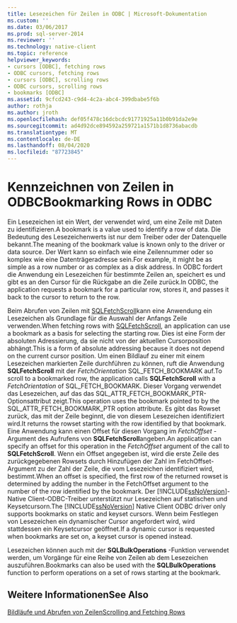 ```yaml
---
title: Lesezeichen für Zeilen in ODBC | Microsoft-Dokumentation
ms.custom: ''
ms.date: 03/06/2017
ms.prod: sql-server-2014
ms.reviewer: ''
ms.technology: native-client
ms.topic: reference
helpviewer_keywords:
- cursors [ODBC], fetching rows
- ODBC cursors, fetching rows
- cursors [ODBC], scrolling rows
- ODBC cursors, scrolling rows
- bookmarks [ODBC]
ms.assetid: 9cfcd243-c9d4-4c2a-abc4-399dbabe5f6b
author: rothja
ms.author: jroth
ms.openlocfilehash: def05f478c16dcbcdc91771925a11b0b91da2e9e
ms.sourcegitcommit: ad4d92dce894592a259721a1571b1d8736abacdb
ms.translationtype: MT
ms.contentlocale: de-DE
ms.lasthandoff: 08/04/2020
ms.locfileid: "87723845"
---
```

# <a name="bookmarking-rows-in-odbc"></a><span data-ttu-id="23c0a-102">Kennzeichnen von Zeilen in ODBC</span><span class="sxs-lookup"><span data-stu-id="23c0a-102">Bookmarking Rows in ODBC</span></span>
  <span data-ttu-id="23c0a-103">Ein Lesezeichen ist ein Wert, der verwendet wird, um eine Zeile mit Daten zu identifizieren.</span><span class="sxs-lookup"><span data-stu-id="23c0a-103">A bookmark is a value used to identify a row of data.</span></span> <span data-ttu-id="23c0a-104">Die Bedeutung des Lesezeichenwerts ist nur dem Treiber oder der Datenquelle bekannt.</span><span class="sxs-lookup"><span data-stu-id="23c0a-104">The meaning of the bookmark value is known only to the driver or data source.</span></span> <span data-ttu-id="23c0a-105">Der Wert kann so einfach wie eine Zeilennummer oder so komplex wie eine Datenträgeradresse sein.</span><span class="sxs-lookup"><span data-stu-id="23c0a-105">For example, it might be as simple as a row number or as complex as a disk address.</span></span> <span data-ttu-id="23c0a-106">In ODBC fordert die Anwendung ein Lesezeichen für bestimmte Zeilen an, speichert es und gibt es an den Cursor für die Rückgabe an die Zeile zurück.</span><span class="sxs-lookup"><span data-stu-id="23c0a-106">In ODBC, the application requests a bookmark for a particular row, stores it, and passes it back to the cursor to return to the row.</span></span>  
  
 <span data-ttu-id="23c0a-107">Beim Abrufen von Zeilen mit [SQLFetchScroll](../native-client-odbc-api/sqlfetchscroll.md)kann eine Anwendung ein Lesezeichen als Grundlage für die Auswahl der Anfangs Zeile verwenden.</span><span class="sxs-lookup"><span data-stu-id="23c0a-107">When fetching rows with [SQLFetchScroll](../native-client-odbc-api/sqlfetchscroll.md), an application can use a bookmark as a basis for selecting the starting row.</span></span> <span data-ttu-id="23c0a-108">Dies ist eine Form der absoluten Adressierung, da sie nicht von der aktuellen Cursorposition abhängt.</span><span class="sxs-lookup"><span data-stu-id="23c0a-108">This is a form of absolute addressing because it does not depend on the current cursor position.</span></span> <span data-ttu-id="23c0a-109">Um einen Bildlauf zu einer mit einem Lesezeichen markierten Zeile durchführen zu können, ruft die Anwendung **SQLFetchScroll** mit der *FetchOrientation* SQL_FETCH_BOOKMARK auf.</span><span class="sxs-lookup"><span data-stu-id="23c0a-109">To scroll to a bookmarked row, the application calls **SQLFetchScroll** with a *FetchOrientation* of SQL_FETCH_BOOKMARK.</span></span> <span data-ttu-id="23c0a-110">Dieser Vorgang verwendet das Lesezeichen, auf das das SQL_ATTR_FETCH_BOOKMARK_PTR-Optionsattribut zeigt.</span><span class="sxs-lookup"><span data-stu-id="23c0a-110">This operation uses the bookmark pointed to by the SQL_ATTR_FETCH_BOOKMARK_PTR option attribute.</span></span> <span data-ttu-id="23c0a-111">Es gibt das Rowset zurück, das mit der Zeile beginnt, die von diesem Lesezeichen identifiziert wird.</span><span class="sxs-lookup"><span data-stu-id="23c0a-111">It returns the rowset starting with the row identified by that bookmark.</span></span> <span data-ttu-id="23c0a-112">Eine Anwendung kann einen Offset für diesen Vorgang im *FetchOffset* -Argument des Aufrufens von **SQLFetchScroll**angeben.</span><span class="sxs-lookup"><span data-stu-id="23c0a-112">An application can specify an offset for this operation in the *FetchOffset* argument of the call to **SQLFetchScroll**.</span></span> <span data-ttu-id="23c0a-113">Wenn ein Offset angegeben ist, wird die erste Zeile des zurückgegebenen Rowsets durch Hinzufügen der Zahl im FetchOffset-Argument zu der Zahl der Zeile, die vom Lesezeichen identifiziert wird, bestimmt.</span><span class="sxs-lookup"><span data-stu-id="23c0a-113">When an offset is specified, the first row of the returned rowset is determined by adding the number in the FetchOffset argument to the number of the row identified by the bookmark.</span></span> <span data-ttu-id="23c0a-114">Der [!INCLUDE[ssNoVersion](../../includes/ssnoversion-md.md)]-Native Client-ODBC-Treiber unterstützt nur Lesezeichen auf statischen und Keysetcursorn.</span><span class="sxs-lookup"><span data-stu-id="23c0a-114">The [!INCLUDE[ssNoVersion](../../includes/ssnoversion-md.md)] Native Client ODBC driver only supports bookmarks on static and keyset cursors.</span></span> <span data-ttu-id="23c0a-115">Wenn beim Festlegen von Lesezeichen ein dynamischer Cursor angefordert wird, wird stattdessen ein Keysetcursor geöffnet.</span><span class="sxs-lookup"><span data-stu-id="23c0a-115">If a dynamic cursor is requested when bookmarks are set on, a keyset cursor is opened instead.</span></span>  
  
 <span data-ttu-id="23c0a-116">Lesezeichen können auch mit der **SQLBulkOperations** -Funktion verwendet werden, um Vorgänge für eine Reihe von Zeilen ab dem Lesezeichen auszuführen.</span><span class="sxs-lookup"><span data-stu-id="23c0a-116">Bookmarks can also be used with the **SQLBulkOperations** function to perform operations on a set of rows starting at the bookmark.</span></span>  
  
## <a name="see-also"></a><span data-ttu-id="23c0a-117">Weitere Informationen</span><span class="sxs-lookup"><span data-stu-id="23c0a-117">See Also</span></span>  
 [<span data-ttu-id="23c0a-118">Bildläufe und Abrufen von Zeilen</span><span class="sxs-lookup"><span data-stu-id="23c0a-118">Scrolling and Fetching Rows</span></span>](../native-client-ole-db-rowsets/fetching-rows.md)  
  
  
